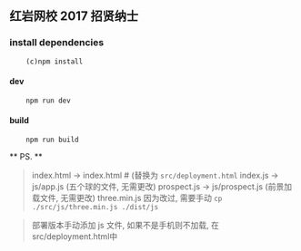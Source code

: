 ##  红岩网校 2017 招贤纳士  

### install dependencies

```
    (c)npm install
```

#### dev

```
    npm run dev
```

#### build

```
    npm run build
```

** PS. **
> index.html -> index.html # (替换为 `src/deployment.html`
> index.js -> js/app.js (五个球的文件, 无需更改)
> prospect.js -> js/prospect.js (前景加载文件, 无需更改)
> three.min.js 因为改过, 需要手动 `cp ./src/js/three.min.js ./dist/js`

> 部署版本手动添加 js 文件, 如果不是手机则不加载, 在src/deployment.html中
